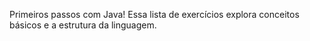 Primeiros passos com Java! Essa lista de exercícios explora conceitos básicos e a estrutura da linguagem.
